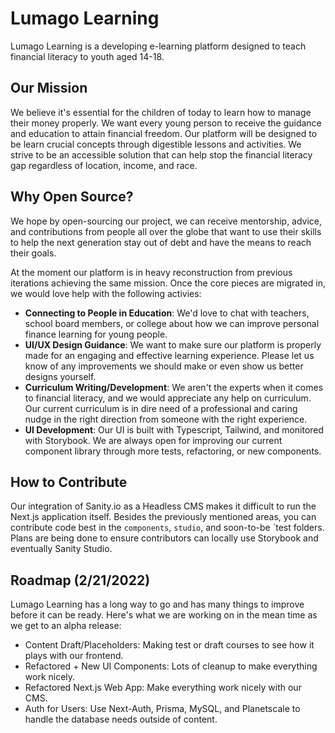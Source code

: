 # Lumago Learning

Lumago Learning is a developing e-learning platform designed to teach financial literacy to youth aged 14-18.

## Our Mission

We believe it's essential for the children of today to learn how to manage their money properly. We want every young person to receive the guidance and education to attain financial freedom. Our platform will be designed to be learn crucial concepts through digestible lessons and activities. We strive to be an accessible solution that can help stop the financial literacy gap regardless of location, income, and race.

## Why Open Source?

We hope by open-sourcing our project, we can receive mentorship, advice, and contributions from people all over the globe that want to use their skills to help the next generation stay out of debt and have the means to reach their goals.

At the moment our platform is in heavy reconstruction from previous iterations achieving the same mission. Once the core pieces are migrated in, we would love help with the following activies:

- **Connecting to People in Education**: We'd love to chat with teachers, school board members, or college about how we can improve personal finance learning for young people.
- **UI/UX Design Guidance**: We want to make sure our platform is properly made for an engaging and effective learning experience. Please let us know of any improvements we should make or even show us better designs yourself.
- **Curriculum Writing/Development**: We aren't the experts when it comes to financial literacy, and we would appreciate any help on curriculum. Our current curriculum is in dire need of a professional and caring nudge in the right direction from someone with the right experience.
- **UI Development**: Our UI is built with Typescript, Tailwind, and monitored with Storybook. We are always open for improving our current component library through more tests, refactoring, or new components.

## How to Contribute

Our integration of Sanity.io as a Headless CMS makes it difficult to run the Next.js application itself. Besides the previously mentioned areas, you can contribute code best in the `components`, `studio`, and soon-to-be `test folders. Plans are being done to ensure contributors can locally use Storybook and eventually Sanity Studio.

## Roadmap (2/21/2022)

Lumago Learning has a long way to go and has many things to improve before it can be ready. Here's what we are working on in the mean time as we get to an alpha release:

- Content Draft/Placeholders: Making test or draft courses to see how it plays with our frontend.
- Refactored + New UI Components: Lots of cleanup to make everything work nicely.
- Refactored Next.js Web App: Make everything work nicely with our CMS.
- Auth for Users: Use Next-Auth, Prisma, MySQL, and Planetscale to handle the database needs outside of content.
